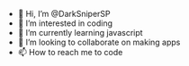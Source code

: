- 👋 Hi, I’m @DarkSniperSP
- 👀 I’m interested in coding
- 🌱 I’m currently learning javascript
- 💞️ I’m looking to collaborate on making apps
- 📫 How to reach me to code

<!---
DarkSniperSP/DarkSniperSP is a ✨ special ✨ repository because its `README.md` (this file) appears on your GitHub profile.
You can click the Preview link to take a look at your changes.
--->
